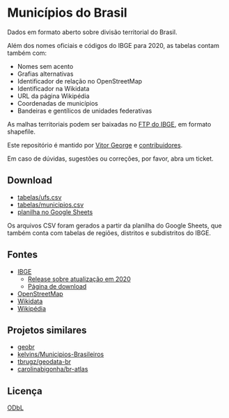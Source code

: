 # Municípios do Brasil

Dados em formato aberto sobre divisão territorial do Brasil.

Além dos nomes oficiais e códigos do IBGE para 2020, as tabelas contam também com:

- Nomes sem acento
- Grafias alternativas
- Identificador de relação no OpenStreetMap
- Identificador na Wikidata
- URL da página Wikipédia
- Coordenadas de municípios
- Bandeiras e gentílicos de unidades federativas

As malhas territoriais podem ser baixadas no [FTP do IBGE](https://geoftp.ibge.gov.br/organizacao_do_territorio/malhas_territoriais/malhas_municipais/municipio_2020/Brasil/BR), em formato shapefile.

Este repositório é mantido por [Vitor George](https://github.com/vgeorge) e [contribuidores](https://github.com/mapaslivres/localidades/graphs/contributors).

Em caso de dúvidas, sugestões ou correções, por favor, abra um ticket.

## Download

- [tabelas/ufs.csv](tabelas/ufs.csv)
- [tabelas/municipios.csv](tabelas/municipios.csv)
- [planilha no Google Sheets](https://docs.google.com/spreadsheets/d/1INaT-Af2apMvaxjMTkyX4CJMwUHFYsDcSI8r56Uobvo/edit?usp=sharing)

Os arquivos CSV foram gerados a partir da planilha do Google Sheets, que também conta com tabelas de regiões, distritos e subdistritos do IBGE.

## Fontes

- [IBGE](https://www.ibge.gov.br)
  - [Release sobre atualização em 2020](https://agenciadenoticias.ibge.gov.br/agencia-sala-de-imprensa/2013-agencia-de-noticias/releases/30115-ibge-atualiza-lista-de-municipios-distritos-e-subdistritos-municipais-do-pais-2020) 
  - [Página de download](https://www.ibge.gov.br/geociencias/organizacao-do-territorio/estrutura-territorial/23701-divisao-territorial-brasileira.html?=&t=acesso-ao-produto)
- [OpenStreetMap](https://www.openstreetmap.org)
- [Wikidata](https://www.wikidata.org)
- [Wikipédia](https://www.wikipedia.org)

## Projetos similares

- [geobr](https://github.com/ipeaGIT/geobr)
- [kelvins/Municipios-Brasileiros](https://github.com/kelvins/Municipios-Brasileiros)
- [tbrugz/geodata-br](https://github.com/tbrugz/geodata-br)
- [carolinabigonha/br-atlas](https://github.com/carolinabigonha/br-atlas)
## Licença

[ODbL](LICENSE)

